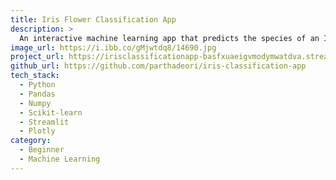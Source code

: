 ```yaml
---
title: Iris Flower Classification App
description: >
  An interactive machine learning app that predicts the species of an Iris flower (Setosa, Versicolor, Virginica) based on its sepal and petal measurements. Users can try example flowers or input custom measurements to see predictions and probabilities.
image_url: https://i.ibb.co/gMjwtdq8/14690.jpg
project_url: https://irisclassificationapp-basfxuaeigvmodymwatdva.streamlit.app/
github_url: https://github.com/parthadeori/iris-classification-app
tech_stack:
  - Python
  - Pandas
  - Numpy
  - Scikit-learn
  - Streamlit
  - Plotly
category:
  - Beginner
  - Machine Learning
---
```

